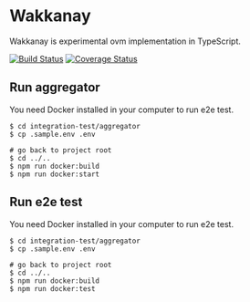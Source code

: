 # Wakkanay

Wakkanay is experimental ovm implementation in TypeScript.

[![Build Status](https://travis-ci.org/cryptoeconomicslab/wakkanay.svg?branch=master)](https://travis-ci.org/cryptoeconomicslab/wakkanay)
[![Coverage Status](https://coveralls.io/repos/github/cryptoeconomicslab/wakkanay/badge.svg)](https://coveralls.io/github/cryptoeconomicslab/wakkanay)

## Run aggregator

You need Docker installed in your computer to run e2e test.

```
$ cd integration-test/aggregator
$ cp .sample.env .env

# go back to project root
$ cd ../..
$ npm run docker:build
$ npm run docker:start
```

## Run e2e test

You need Docker installed in your computer to run e2e test.

```
$ cd integration-test/aggregator
$ cp .sample.env .env

# go back to project root
$ cd ../..
$ npm run docker:build
$ npm run docker:test
```
